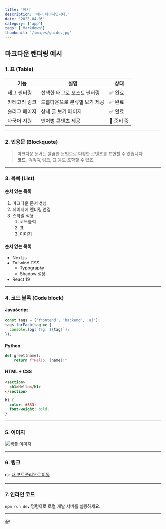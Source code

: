 ```yaml
---
title: '예시'
description: '예시 페이지입니다.'
date: '2025-04-03'
category: ['app']
tags: ['Markdown']
thumbnail: '/images/guide.jpg'
---
```


## 마크다운 렌더링 예시

### 1. 표 (Table)

| 기능          | 설명                          | 상태       |
| ------------- | ----------------------------- | ---------- |
| 태그 필터링   | 선택한 태그로 포스트 필터링   | ✅ 완료    |
| 카테고리 링크 | 드롭다운으로 분류별 보기 제공 | ✅ 완료    |
| 슬러그 페이지 | 상세 글 보기 페이지           | ✅ 완료    |
| 다국어 지원   | 언어별 콘텐츠 제공            | 🚧 준비 중 |

---

### 2. 인용문 (Blockquote)

> 마크다운 문서는 깔끔한 문법으로 다양한 콘텐츠를 표현할 수 있습니다.  
> **코드**, _이미지_, 링크, 표 등도 포함할 수 있죠.

---

### 3. 목록 (List)

#### 순서 있는 목록

1. 마크다운 문서 생성
2. 페이지에 렌더링 연결
3. 스타일 적용
   1. 코드블럭
   2. 표
   3. 이미지

#### 순서 없는 목록

- Next.js
- Tailwind CSS
  - Typography
  - Shadow 설정
- React 19

---

### 4. 코드 블록 (Code block)

#### JavaScript

```javascript
const tags = ['frontend', 'backend', 'ai'];
tags.forEach(tag => {
  console.log(`Tag: ${tag}`);
});
```

#### Python

```python
def greet(name):
    return f"Hello, {name}!"
```

#### HTML + CSS

```html
<section>
  <h1>Hello</h1>
</section>
```

```css
h1 {
  color: #333;
  font-weight: bold;
}
```

---

### 5. 이미지

![샘플 이미지](/images/guide.jpg)

---

### 6. 링크

👉 [내 포트폴리오로 이동](https://uzu.dev)

---

### 7. 인라인 코드

`npm run dev` 명령어로 로컬 개발 서버를 실행하세요.

---

끝!
